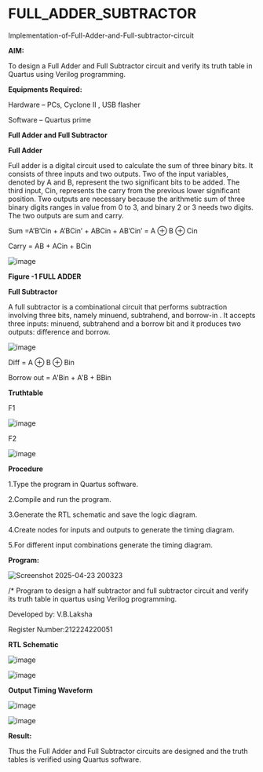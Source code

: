 # FULL_ADDER_SUBTRACTOR

Implementation-of-Full-Adder-and-Full-subtractor-circuit

**AIM:**

To design a Full Adder and Full Subtractor circuit and verify its truth table in Quartus using Verilog programming.

**Equipments Required:**

Hardware – PCs, Cyclone II , USB flasher

Software – Quartus prime

**Full Adder and Full Subtractor**

**Full Adder**

Full adder is a digital circuit used to calculate the sum of three binary bits. It consists of three inputs and two outputs. Two of the input variables, denoted by A and B, represent the two significant bits to be added. The third input, Cin, represents the carry from the previous lower significant position. Two outputs are necessary because the arithmetic sum of three binary digits ranges in value from 0 to 3, and binary 2 or 3 needs two digits. The two outputs are sum and carry.

Sum =A’B’Cin + A’BCin’ + ABCin + AB’Cin’ = A ⊕ B ⊕ Cin 

Carry = AB + ACin + BCin

![image](https://github.com/naavaneetha/FULL_ADDER_SUBTRACTOR/assets/154305477/0f30ba51-5ffb-4198-845f-18e054f675e7)

**Figure -1 FULL ADDER**

**Full Subtractor**

A full subtractor is a combinational circuit that performs subtraction involving three bits, namely minuend, subtrahend, and borrow-in . It accepts three inputs: minuend, subtrahend and a borrow bit and it produces two outputs: difference and borrow.

![image](https://github.com/naavaneetha/FULL_ADDER_SUBTRACTOR/assets/154305477/02b24f51-ab51-4304-9ad6-7b81ffc1ead5)

Diff = A ⊕ B ⊕ Bin 

Borrow out = A'Bin + A'B + BBin

**Truthtable**

F1


![image](https://github.com/user-attachments/assets/8eafb114-4ecd-44ea-bcea-cbe7e61f098f)


F2


![image](https://github.com/user-attachments/assets/c4c3dbc9-8dda-4305-9386-86cfa1e4f270)



**Procedure**


1.Type the program in Quartus software.

2.Compile and run the program.

3.Generate the RTL schematic and save the logic diagram.

4.Create nodes for inputs and outputs to generate the timing diagram.

5.For different input combinations generate the timing diagram.

**Program:**


![Screenshot 2025-04-23 200323](https://github.com/user-attachments/assets/49913369-7f10-46bf-ac2f-ff67de9add0e)



/* Program to design a half subtractor and full subtractor circuit and verify its truth table in quartus using Verilog programming. 


Developed by: V.B.Laksha


Register Number:212224220051

**RTL Schematic**



![image](https://github.com/user-attachments/assets/d29fb2b7-2145-4e51-b2cf-ef1fecd8aecf)




![image](https://github.com/user-attachments/assets/f3499a15-d06b-45e1-aada-e33f72efa522)



**Output Timing Waveform**




![image](https://github.com/user-attachments/assets/a23628cf-0448-4d96-a77f-e23301018956)




![image](https://github.com/user-attachments/assets/097e5681-851e-4a93-ad39-1ffc525187d5)



**Result:**

Thus the Full Adder and Full Subtractor circuits are designed and the truth tables is verified using Quartus software.



